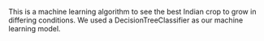 This is a machine learning algorithm to see the best Indian crop to grow in differing conditions. We used a DecisionTreeClassifier as our machine learning model. 
